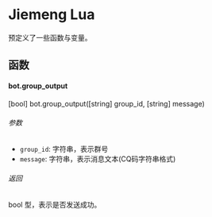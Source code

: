 # Jiemeng Lua

预定义了一些函数与变量。

## 函数

#### bot.group_output

[bool] bot.group_output([string] group_id, [string] message)

###### 参数

- `group_id`: 字符串，表示群号
- `message`: 字符串，表示消息文本(CQ码字符串格式)

###### 返回

bool 型，表示是否发送成功。